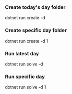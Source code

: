 ### Create today's day folder
dotnet run create -d

### Create specific day folder
dotnet run create -d 1

### Run latest day
dotnet run solve -d

### Run specific day
dotnet run solve -d 1